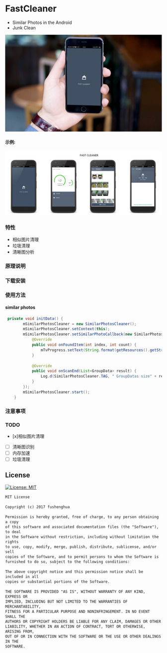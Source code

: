 # FastCleaner

* Similar Photos in the Android
* Junk Clean

![](https://github.com/fushenghua/FastCleaner/raw/master/img/fastcleanerPhone.png)

#### 示例:

![](https://github.com/fushenghua/FastCleaner/raw/master/img/fastcleaner.jpg)

### 特性

 * 相似图片清理
 * 垃圾清理
 * 清晰图分析
 
### 原理说明



### 下载安装

### 使用方法


#### similar photos

``` java
 private void initData() {
        mSimilarPhotosCleaner = new SimilarPhotosCleaner();
        mSimilarPhotosCleaner.setContext(this);
        mSimilarPhotosCleaner.setSimilarPhotoCallback(new SimilarPhotosCleaner.SimilarCallback() {
            @Override
            public void onFoundItem(int index, int count) {
                mTvProgress.setText(String.format(getResources().getString(R.string.similar_photos_search_txt), index, count));
            }

            @Override
            public void onScanEnd(List<GroupData> result) {
                Log.d(SimilarPhotosCleaner.TAG, " GroupDatas size" + result.size());
            }
        });
        mSimilarPhotosCleaner.start();
    }
```

### 注意事项

### TODO

 * [x]相似图片清理
 * [ ] 清晰图识别
 * [ ] 内存加速
 * [ ] 垃圾清理

## License
[![License: MIT](https://img.shields.io/badge/License-MIT-yellow.svg)](https://opensource.org/licenses/MIT)


```
MIT License

Copyright (c) 2017 fushenghua

Permission is hereby granted, free of charge, to any person obtaining a copy
of this software and associated documentation files (the "Software"), to deal
in the Software without restriction, including without limitation the rights
to use, copy, modify, merge, publish, distribute, sublicense, and/or sell
copies of the Software, and to permit persons to whom the Software is
furnished to do so, subject to the following conditions:

The above copyright notice and this permission notice shall be included in all
copies or substantial portions of the Software.

THE SOFTWARE IS PROVIDED "AS IS", WITHOUT WARRANTY OF ANY KIND, EXPRESS OR
IMPLIED, INCLUDING BUT NOT LIMITED TO THE WARRANTIES OF MERCHANTABILITY,
FITNESS FOR A PARTICULAR PURPOSE AND NONINFRINGEMENT. IN NO EVENT SHALL THE
AUTHORS OR COPYRIGHT HOLDERS BE LIABLE FOR ANY CLAIM, DAMAGES OR OTHER
LIABILITY, WHETHER IN AN ACTION OF CONTRACT, TORT OR OTHERWISE, ARISING FROM,
OUT OF OR IN CONNECTION WITH THE SOFTWARE OR THE USE OR OTHER DEALINGS IN THE
SOFTWARE.
```


